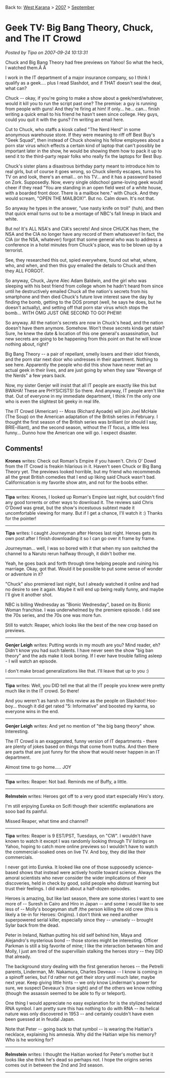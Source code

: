 Back to: [West Karana](/posts/westkarana.md) > [2007](/posts/2007/westkarana.md) > [September](./westkarana.md)
# Geek TV: Big Bang Theory, Chuck, and The IT Crowd

*Posted by Tipa on 2007-09-24 10:13:31*

Chuck and Big Bang Theory had free previews on Yahoo! So what the heck, I watched them.Â Â 

I work in the IT department of a major insurance company, so I think I qualify as a geek.... plus I read Slashdot, and if THAT doesn't seal the deal, what can?

Chuck -- okay, if you're going to make a show about a geek/nerd/whatever, would it kill you to run the script past one? The premise: a guy is running from people with guns! And they're firing at him! If only... he... can... finish writing a quick email to his friend he hasn't seen since college. Hey guys, could you quit it with the guns? I'm writing an email here.

Cut to Chuck, who staffs a kiosk called "The Nerd Herd" in some anonymous warehouse store. If they were meaning to riff off Best Buy's "Geek Squad", then instead of Chuck showing his fellow employees about a porn star virus which effects a certain kind of laptop that can't possibly be important later in the show, he would be showing them how to pack it up to send it to the third-party repair folks who really fix the laptops for Best Buy.

Chuck's sister plans a disastrous birthday party meant to introduce him to real girls, but of course it goes wrong, so Chuck silently escapes, turns his TV on and look, there's an email... on his TV... and it has a password based on Zork. Supposedly. Now, every single oldschool game-loving geek would cheer if they read "You are standing in an open field west of a white house, with a boarded front door. There is a mailbox here." with Chuck. And they would scream, "OPEN THE MAILBOX!". But no. Calm down. It's not that.

So anyway he types in the answer, "use nasty knife on troll" (huh), and then that quick email turns out to be a montage of NBC's fall lineup in black and white.

But no! It's ALL NSA's and CIA's secrets! And since CHUCK has them, the NSA and the CIA no longer have any record of them whatsoever! In fact, the CIA (or the NSA, whatever) forgot that some general who was to address a conference in a hotel minutes from Chuck's place, was to be blown up by a terrorist.

See, they researched this out, spied everywhere, found out what, where, who, and when, and then this guy emailed the details to Chuck and then they ALL FORGOT.

So anyway, Chuck, Jayne Alec Adam Baldwin, and the girl who was sleeping with his best friend from college whom he hadn't heard from since until he destructively emailed Chuck all the nation's secrets from his smartphone and then died Chuck's future love interest save the day by finding the bomb, getting to the DOS prompt (well, he says he does, but he doesn't actually), and setting off that porn star virus which stops the bomb... WITH OMG JUST ONE SECOND TO GO! PHEW!

So anyway. All the nation's secrets are now in Chuck's head, and the nation doesn't have them anymore. Somehow. Won't these secrets kinda get stale? Sure, he knew the date & location of this one general's assassination, but new secrets are going to be happening from this point on that he will know nothing about, right?

Big Bang Theory -- a pair of repellant, smelly losers and their idiot friends, and the porn star next door who undresses in their apartment. Nothing to see here. Apparently the people who did this show have never met an actual geek in their lives, and are just going by when they saw "Revenge of the Nerds" a few years back.

Now, my sister Genjer will insist that all IT people are exactly like this but BWAHA! These are PHYSICISTS! So there. And anyway, IT people aren't like that. Out of everyone in my immediate department, I think I'm the only one who is even the slightest bit geeky in real life.

The IT Crowd (American) -- Moss (Richard Ayoade) will join Joel McHale (The Soup) on the American adaptation of the British series in February. I thought the first season of the British series was brilliant (or should I say, BRIE-illiant), and the second season, without the IT focus, a little less funny... Dunno how the American one will go. I expect disaster.
## Comments!

**Krones** writes: Check out Roman's Empire if you haven't. Chris O' Dowd from the IT Crowd is freakin hilarious in it. Haven't seen Chuck or Big Bang Theory yet. The previews looked horrible, but my friend who recommends all the great British comedies that I end up liking said Chuck wasn't bad. Californication is my favorite show atm, and not for the boobs either.

---

**Tipa** writes: Krones, I looked up Roman's Empire last night, but couldn't find any good torrents or other ways to download it. The reviews said Chris O'Dowd was great, but the show's incestuous subtext made it uncomfortable viewing for many. But if I get a chance, I'll watch it :) Thanks for the pointer!

---

**Tipa** writes: I caught Journeyman after Heroes last night. Heroes gets its own post after I finish downloading it so I can go over it frame by frame.

Journeyman... well, I was so bored with it that when my son switched the channel to a Naruto rerun halfway through, it didn't bother me.

Yeah, he goes back and forth through time helping people and ruining his marriage. Okay, got that. Would it be possible to put some sense of wonder or adventure in it?

"Chuck" also premiered last night, but I already watched it online and had no desire to see it again. Maybe it will end up being really funny, and maybe I'll give it another shot.

NBC is billing Wednesday as "Bionic Wednesday", based on its Bionic Woman franchise. I was underwhelmed by the premiere episode. I did see the 70s series, and the 70s one was more fun.

Still to watch: Reaper, which looks like the best of the new crop based on previews.

---

**Genjer Leigh** writes: Putting words in my mouth are you? Mind reader, eh? Didn't know you had such talents. I have never seen the show "big ban theory" and the ads make it look boring. If I ever have trouble falling asleep - I will watch an episode.

I don't make broad generalizations like that. I'll leave that up to you :)

---

**Tipa** writes: Well, you DID tell me that all the IT people you knew were pretty much like in the IT crowd. So there!

And you weren't as harsh on this review as the people on Slashdot! Hoo-boy... though it did get rated "5: Informative" and boosted my karma, so everyone wins in the end.

---

**Genjer Leigh** writes: And yet no mention of "the big bang theory" show. Interesting. 

The IT Crowd is an exaggerated, funny version of IT departments - there are plenty of jokes based on things that come from truths. And then there are parts that are just funny for the show that would never happen in an IT department.

Almost time to go home..... JOY

---

**Tipa** writes: Reaper: Not bad. Reminds me of Buffy, a little.

---

**Relmstein** writes: Heroes got off to a very good start especially Hiro's story.

I'm still enjoying Eureka on Scifi though their scientific explanations are sooo bad its painful. 

Missed Reaper, what time and channel?

---

**Tipa** writes: Reaper is 9 EST/PST, Tuesdays, on "CW". I wouldn't have known to watch it except I was randomly looking through TV listings on Yahoo, hoping to catch more online previews so I wouldn't have to watch the commercial-soaked ones on live TV. And boy, they did like their commercials.

I never got into Eureka. It looked like one of those supposedly science-based shows that instead were actively hostile toward science. Always the amoral scientists who never consider the wider implications of their discoveries, held in check by good, solid people who distrust learning but trust their feelings. I did watch about a half-dozen episodes.

Heroes is amazing, but like last season, there are some stories I want to see more of -- Suresh in Cairo and Hiro in Japan -- and some I would like to see less of -- Molly's boogeyman stuff /the person killing the old crew (this is likely a tie-in for Heroes: Origins). I don't think we need another superpowered serial killer, especially since they -- unwisely -- brought Sylar back from the dead.

Peter in Ireland, Nathan putting his old self behind him, Maya and Alejandro's mysterious bond -- those stories might be interesting. Officer Parkman is still a big favorite of mine; I like the interaction between him and Molly, I just am tired of the supervillain stalking the heroes story -- they DID that already.

The background story dealing with the first generation heroes -- the Petrelli parents, Linderman, Mr. Nakamura, Charles Deveaux -- I know is coming in a spinoff series, but I'd rather not get their story until much later, maybe next year. Keep giving little hints -- we only know Linderman's power for sure, we suspect Deveaux's (true sight) and of the others we know nothing (though the assassin seemed to be able to fly or teleport).

One thing I would appreciate no easy explanation for is the stylized twisted RNA symbol. I am pretty sure this has nothing to do with RNA -- its helical nature was only discovered in 1953 -- and certainly couldn't have even been guessed at in feudal Japan.

Note that Peter -- going back to that symbol -- is wearing the Haitian's necklace, explaining his amnesia. Why did the Haitian wipe his memory? Who is he working for?

---

**Relmstein** writes: I thought the Haitian worked for Peter's mother but it looks like she think he's dead so perhaps not. I hope the origins series comes out in between the 2nd and 3rd season.

---

